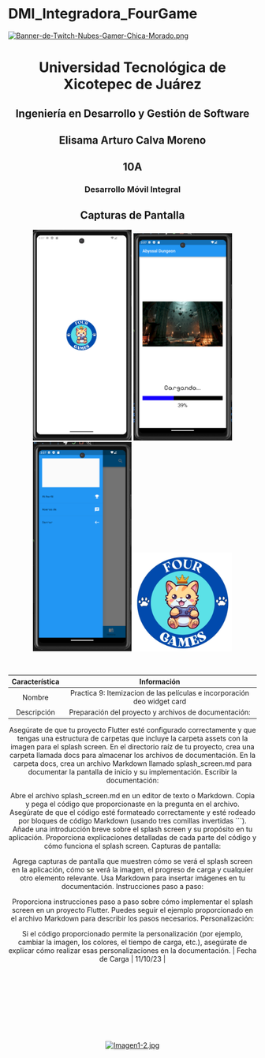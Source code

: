 # DMI_Integradora_FourGame

[![Banner-de-Twitch-Nubes-Gamer-Chica-Morado.png](https://i.postimg.cc/15q3LFXF/Banner-de-Twitch-Nubes-Gamer-Chica-Morado.png)](https://postimg.cc/MvzwBvyZ)

<div align="center">
  
# Universidad Tecnológica de Xicotepec de Juárez


## Ingeniería en Desarrollo y Gestión de Software
## Elisama Arturo Calva Moreno
## 10A
### Desarrollo Móvil Integral


## Capturas de Pantalla
<p align="center">
  <img src="https://github.com/ElisamaCalva/DMI_Integradora_FourGame/blob/main/FrontEnd/App/Flutter-app/abyssal_dungeon/assets/cap1.png" width="200" alt="Captura de Pantalla 1">
  <img src="https://github.com/ElisamaCalva/DMI_Integradora_FourGame/blob/main/FrontEnd/App/Flutter-app/abyssal_dungeon/assets/cap2.png" width="200" alt="Captura de Pantalla 2">
  <img src="https://github.com/ElisamaCalva/DMI_Integradora_FourGame/blob/main/FrontEnd/App/Flutter-app/abyssal_dungeon/assets/cap3.png" width="200" alt="Captura de Pantalla 3">
  <img src="https://github.com/ElisamaCalva/DMI_Integradora_FourGame/blob/main/FrontEnd/App/Flutter-app/abyssal_dungeon/assets/logo.png" width="200" alt="Captura de Pantalla 4">
</p>



&nbsp;
&nbsp;


|  Característica |  Información |
| :------------: | :------------: |
| Nombre  |  Practica 9: Itemizacion de las películas e incorporación deo widget card |
| Descripción  | Preparación del proyecto y archivos de documentación:

Asegúrate de que tu proyecto Flutter esté configurado correctamente y que tengas una estructura de carpetas que incluye la carpeta assets con la imagen para el splash screen.
En el directorio raíz de tu proyecto, crea una carpeta llamada docs para almacenar los archivos de documentación.
En la carpeta docs, crea un archivo Markdown llamado splash_screen.md para documentar la pantalla de inicio y su implementación.
Escribir la documentación:

Abre el archivo splash_screen.md en un editor de texto o Markdown.
Copia y pega el código que proporcionaste en la pregunta en el archivo. Asegúrate de que el código esté formateado correctamente y esté rodeado por bloques de código Markdown (usando tres comillas invertidas ```).
Añade una introducción breve sobre el splash screen y su propósito en tu aplicación.
Proporciona explicaciones detalladas de cada parte del código y cómo funciona el splash screen.
Capturas de pantalla:

Agrega capturas de pantalla que muestren cómo se verá el splash screen en la aplicación, cómo se verá la imagen, el progreso de carga y cualquier otro elemento relevante.
Usa Markdown para insertar imágenes en tu documentación.
Instrucciones paso a paso:

Proporciona instrucciones paso a paso sobre cómo implementar el splash screen en un proyecto Flutter. Puedes seguir el ejemplo proporcionado en el archivo Markdown para describir los pasos necesarios.
Personalización:

Si el código proporcionado permite la personalización (por ejemplo, cambiar la imagen, los colores, el tiempo de carga, etc.), asegúrate de explicar cómo realizar esas personalizaciones en la documentación.
|  Fecha de Carga | 11/10/23  |

&nbsp;
&nbsp;

&nbsp;
&nbsp;

<br>
<br>
<br>
<br>

[![Imagen1-2.jpg](https://i.postimg.cc/x1swjyVj/Imagen1-2.jpg)](https://postimg.cc/0zwWcSNh)



&nbsp;
&nbsp;
